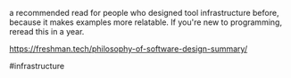 a recommended read for people who designed tool infrastructure before, because it makes examples more relatable. If you're new to programming, reread this in a year.

https://freshman.tech/philosophy-of-software-design-summary/

#infrastructure